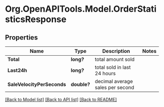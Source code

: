 # Org.OpenAPITools.Model.OrderStatisticsResponse
## Properties

Name | Type | Description | Notes
------------ | ------------- | ------------- | -------------
**Total** | **long?** | total amount sold | 
**Last24h** | **long?** | total sold in last 24 hours | 
**SaleVelocityPerSeconds** | **double?** | decimal average sales per second | 

[[Back to Model list]](../README.md#documentation-for-models) [[Back to API list]](../README.md#documentation-for-api-endpoints) [[Back to README]](../README.md)

